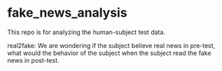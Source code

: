 fake_news_analysis
===

This repo is for analyzing the human-subject test data. 

real2fake: We are wondering if the subject believe real news in pre-test, what would the behavior of the subject  when the subject read the fake news in post-test.

